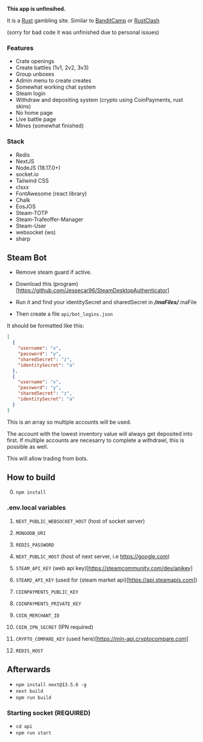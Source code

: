 **This app is unfinsihed.**

It is a [Rust](https://store.steampowered.com/agecheck/app/252490/) gambling site. Similar to [BanditCamp](https://bandit.camp) or [RustClash](https://rustclash.com)

(sorry for bad code it was unfinished due to personal issues)

### Features
* Crate openings
* Create battles (1v1, 2v2, 3v3)
* Group unboxes
* Admin menu to create creates
* Somewhat working chat system
* Steam login
* Withdraw and depositing system (crypto using CoinPayments, rust skins)
* No home page
* Live battle page
* Mines (somewhat finished)

### Stack
* Redis
* NextJS
* NodeJS (18.17.0+)
* socket.io
* Tailwind CSS
* clsxx
* FontAwesome (react library)
* Chalk
* EosJOS
* Steam-TOTP
* Steam-Trafeoffer-Manager
* Steam-User
* websocket (ws)
* sharp

## Steam Bot
* Remove steam guard if active.
* Download this (program)[https://github.com/Jessecar96/SteamDesktopAuthenticator]
* Run it and find your identitySecret and sharedSecret in ***/maFiles/***.maFile

* Then create a file `api/bot_logins.json`

It should be formatted like this:
```json
[
  {
    "username": "x",
    "password": "y",
    "sharedSecret": "z",
    "identitySecret": "a"
  },
  {
    "username": "x",
    "password": "y",
    "sharedSecret": "z",
    "identitySecret": "a"
  }
]
```
This is an array so multiple accounts will be used.

The account with the lowest inventory value will always get deposited into first. If multiple accounts are necesarry to complete a withdrawl, this is possible as well.

This will allow trading from bots.


## How to build
0. `npm install`

### .env.local variables

 1. `NEXT_PUBLIC_WEBSOCKET_HOST` (host of socket server)

 2. `MONGODB_URI`

 3. `REDIS_PASSWORD`

 4. `NEXT_PUBLIC_HOST` (host of next server, i.e https://google.com)

 5. `STEAM_API_KEY` (web api key)[https://steamcommunity.com/dev/apikey]

 6. `STEAM2_API_KEY` (used for (steam market api)[https://api.steamapis.com])

 7. `COINPAYMENTS_PUBLIC_KEY`

 8. `COINPAYMENTS_PRIVATE_KEY`

 9. `COIN_MERCHANT_ID`

 10. `COIN_IPN_SECRET` (IPN required)

 11. `CRYPTO_COMPARE_KEY` (used here)[https://min-api.cryptocompare.com]

 12. `REDIS_HOST`

## Afterwards

* `npm install next@13.5.6 -g`
* `next build`
* `npm run build`

### Starting socket **(REQUIRED)**

* `cd api`
* `npm run start`